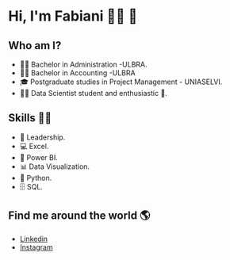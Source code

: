 # **Hi, I'm Fabiani** 👩‍💻 👋 
###  

## Who am I? 

* 👩‍🎓 Bachelor in Administration -ULBRA.
* 👩‍🎓 Bachelor in Accounting -ULBRA
* 🎓 Postgraduate studies in Project Management - UNIASELVI.
* 👩‍💻 Data Scientist student and enthusiastic 🥰.

## Skills 👩‍💻

* 🥰 Leadership. 
* 💻 Excel.
* 🧮 Power BI.
* 📊 Data Visualization.
* 🐍 Python.
* 🗄 SQL.

## Find me around the world :earth_americas:

*  [Linkedin]( https://www.linkedin.com/in/fabiani-peter-11861027/)
*  [Instagram]( https://www.instagram.com/peter.fabiani/)


